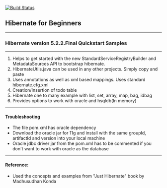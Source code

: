 [![Build Status](https://travis-ci.org/rajasekharb/learn-hibernate.svg?branch=master)](https://travis-ci.org/rajasekharb/learn-hibernate)

## Hibernate for Beginners

---
### Hibernate version 5.2.2.Final Quickstart Samples
___

1. Helps to get started with the new StandardServiceRegistryBuilder and MetadataSources API to bootstrap hibernate.
2. HibernateUtils.java can be used in any other projects. Simply copy and paste
3. Uses annotations as well as xml based mappings. Uses standard hibernate.cfg.xml
4. Creation/Insertion of todo table
5. Hibernate one to many example with list, set, array, map, bag, idbag
6. Provides options to work with oracle and hsqldb(In memory)

---
#### Troubleshooting

* The file pom.xml has oracle dependency 
* Download the oracle jar for 11g and install with the same groupId, artifactId and version into your local machine
* Oracle jdbc driver jar from the pom.xml has to be commented if you don't want to work with oracle as the database

---

#### Reference:
* Used the concepts and examples from "Just Hibernate" book by Madhusudhan Konda

